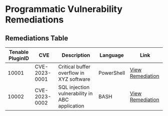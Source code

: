 # Programmatic Vulnerability Remediations

## Remediations Table

| Tenable PluginID | CVE        | Description                   | Language   | Link                                                     |
|------------------|------------|-------------------------------|------------|----------------------------------------------------------|
| 10001            | CVE-2023-0001 | Critical buffer overflow in XYZ software | PowerShell | [View Remediation](https://github.com/Michael-Kangethe/programmatic-remediation-vulnerabilities/blob/main/Scripts/powershell-templates.ps1) |
| 10002            | CVE-2023-0002 | SQL injection vulnerability in ABC application | BASH       | [View Remediation](https://github.com/joshcybertest/programmatic-vulnerability-remediations/blob/main/scripts/bash-template.sh) |
